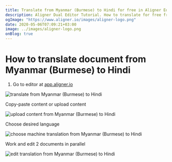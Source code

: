 ```yaml
---
title: Translate from Myanmar (Burmese) to Hindi for free in Aligner Editor
description: Aligner Dual Editor Tutorial. How to translate for free from Myanmar (Burmese) to Hindi. Aligner is multilingual document management platform. 
ogImage: "https://www.aligner.io/images/aligner-logo.png"
date: 2020-05-06T07:09:21+03:00
image: ../images/aligner-logo.png
onBlog: true
---
```


# How to translate document from Myanmar (Burmese) to Hindi

1. Go to editor at [app.aligner.io](https://app.aligner.io "Aligner App web page")

![translate from Myanmar (Burmese) to Hindi](../aligner-blank-editor.png "translate from Myanmar (Burmese) to Hindi")

Copy-paste content or upload content

![upload content from Myanmar (Burmese) to Hindi](../aligner-uploaded-document.png "upload content from Myanmar (Burmese) to Hindi")

Choose desired language

![choose machine translation from Myanmar (Burmese) to Hindi](../aligner-language-dropdown.png "choose machine translation from Myanmar (Burmese) to Hindi")

Work and edit 2 documents in parallel

![edit translation from Myanmar (Burmese) to Hindi](../aligner-double-sitded-editor.png "edit translation from Myanmar (Burmese) to Hindi")

